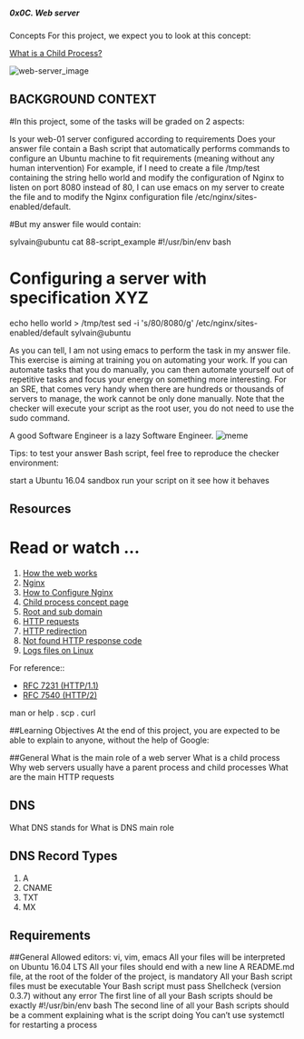 ##### 0x0C. Web server

Concepts
For this project, we expect you to look at this concept:

[What is a Child Process?](https://intranet.alxswe.com/concepts/110)

![web-server_image](https://s3.amazonaws.com/intranet-projects-files/holbertonschool-sysadmin_devops/266/8Gu52Qv.png)

## BACKGROUND CONTEXT

#In this project, some of the tasks will be graded on 2 aspects:

Is your web-01 server configured according to requirements
Does your answer file contain a Bash script that automatically performs commands to configure an Ubuntu machine to fit requirements (meaning without any human intervention)
For example, if I need to create a file /tmp/test containing the string hello world and modify the configuration of Nginx to listen on port 8080 instead of 80, I can use emacs on my server to create the file and to modify the Nginx configuration file /etc/nginx/sites-enabled/default.

#But my answer file would contain:

sylvain@ubuntu cat 88-script_example
#!/usr/bin/env bash
# Configuring a server with specification XYZ
echo hello world > /tmp/test
sed -i 's/80/8080/g' /etc/nginx/sites-enabled/default
sylvain@ubuntu


As you can tell, I am not using emacs to perform the task in my answer file. This exercise is aiming at training you on automating your work. If you can automate tasks that you do manually, you can then automate yourself out of repetitive tasks and focus your energy on something more interesting. For an SRE, that comes very handy when there are hundreds or thousands of servers to manage, the work cannot be only done manually. Note that the checker will execute your script as the root user, you do not need to use the sudo command.

A good Software Engineer is a lazy Software Engineer.
![meme](https://s3.amazonaws.com/intranet-projects-files/holbertonschool-sysadmin_devops/266/82VsYEC.jpg)

Tips: to test your answer Bash script, feel free to reproduce the checker environment:

start a Ubuntu 16.04 sandbox
run your script on it
see how it behaves

## Resources

# Read or watch ...
1. [How the web works](https://intranet.alxswe.com/rltoken/6TI3HiyFdwrbXWKVF24Gxw)
2. [Nginx](https://intranet.alxswe.com/rltoken/vkVMGlaf39j2DWAQWzo6EA)
3. [How to Configure Nginx](https://intranet.alxswe.com/rltoken/zKrpVxWuUHVdW4URAjdFbw)
4. [Child process concept page](https://intranet.alxswe.com/rltoken/Ar18u5sRis1fkvkVgzdcqg)
5. [Root and sub domain](https://intranet.alxswe.com/rltoken/xi3peVqYl02PfpHHHlCtxQ)
6. [HTTP requests](https://intranet.alxswe.com/rltoken/sBrrP4EAmI3NoYjIgZrUhw)
7. [HTTP redirection](https://intranet.alxswe.com/rltoken/Eaa4ZuKvye941hTkP8VlBQ)
8. [Not found HTTP response code](https://intranet.alxswe.com/rltoken/eJSp2QFTY6jqqNtz8OVDEw)
9. [Logs files on Linux](https://intranet.alxswe.com/rltoken/7WMNY5CWD-CBrxmQrdmfPg)

For reference::
* [RFC 7231 (HTTP/1.1)](https://intranet.alxswe.com/rltoken/BGa6RrS0dnM6EdBGS_ZDUw)
* [RFC 7540 (HTTP/2)](https://intranet.alxswe.com/rltoken/IZ2fyYn1qNZ9RXXsg5vG1g)

man or help
  . scp
  . curl

##Learning Objectives
At the end of this project, you are expected to be able to explain to anyone, without the help of Google:

##General
What is the main role of a web server
What is a child process
Why web servers usually have a parent process and child processes
What are the main HTTP requests

## DNS
What DNS stands for
What is DNS main role


## DNS Record Types
1. A
2. CNAME
3. TXT
4.  MX

## Requirements
##General
Allowed editors: vi, vim, emacs
All your files will be interpreted on Ubuntu 16.04 LTS
All your files should end with a new line
A README.md file, at the root of the folder of the project, is mandatory
All your Bash script files must be executable
Your Bash script must pass Shellcheck (version 0.3.7) without any error
The first line of all your Bash scripts should be exactly #!/usr/bin/env bash
The second line of all your Bash scripts should be a comment explaining what is the script doing
You can’t use systemctl for restarting a process

